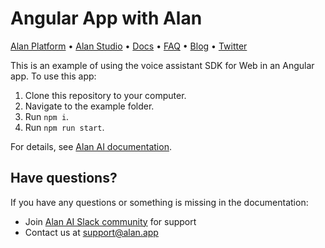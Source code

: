 # Angular App with Alan

[Alan Platform](https://alan.app/) • [Alan Studio](https://studio.alan.app/register) • [Docs](https://alan.app/docs) • [FAQ](https://alan.app/docs/usage/additional/faq) •
[Blog](https://alan.app/blog/) • [Twitter](https://twitter.com/alanvoiceai)

This is an example of using the voice assistant SDK for Web in an Angular app. To use this app:

1. Clone this repository to your computer. 
2. Navigate to the example folder.
3. Run `npm i`.
4. Run `npm run start`.
 
For details, see [Alan AI documentation](https://alan.app/docs/client-api/web/angular).

## Have questions?

If you have any questions or something is missing in the documentation:
- Join [Alan AI Slack community](https://app.slack.com/client/TL55N530A) for support
- Contact us at [support@alan.app](mailto:support@alan.app)
